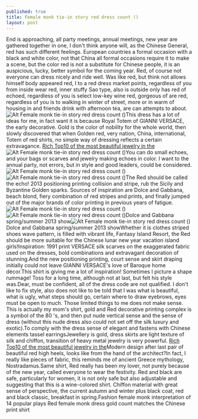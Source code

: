 ```yaml
---
published: true
title: Female monk tie-in story red dress count ()
layout: post
---
```

End is approaching, all party meetings, annual meetings, new year are gathered together in one, I don\'t think anyone will, as the Chinese General, red has such different feelings. European countries a formal occasion with a black and white color, not that China all formal occasions require it to make a scene, but the color red is not a substitute for Chinese people, it is an auspicious, lucky, better symbol for the coming year. Red, of course not everyone can dress nicely and ride well. Was like red, but think not allows himself body appeared red, I to a red dress market points, regardless of you from inside wear red, inner stuffy Sao type, also is outside only has red of echoed, regardless of you is select low-key wine red, gorgeous of are red, regardless of you is to walking in winter of street, more or in warm of housing in and friends drink with afternoon tea, are can attempts to about.![Alt Female monk tie-in story red dress count ()](https://c2.staticflickr.com/8/7592/27479349994_c747fd4395_b.jpg)This dress has a lot of ideas for me, in fact want it is because Royal Totem of GIANNI VERSACE, the early decorative. Gold is the color of nobility for the whole world, then slowly discovered that when Golden red, very nation, China, international, Totem of red shirts, no simple way of dressing reflects a certain extravagance. [Rich Top10 of the most beautiful jewelry in the](http://bluetoothspeaker.tumblr.com/post/146450901920/rich-top10-of-the-most-beautiful-jewelry-in-the)![Alt Female monk tie-in story red dress count ()](https://c2.staticflickr.com/8/7402/28016008721_2f03f0e631.jpg)You can do small echoes, and your bags or scarves and jewelry making echoes in color. I want to the annual party, not errors, but in style and good leaders, could be considered.![Alt Female monk tie-in story red dress count ()](https://c2.staticflickr.com/8/7701/27479379164_efdfab66a5_b.jpg)![Alt Female monk tie-in story red dress count ()](https://c2.staticflickr.com/8/7445/28059621786_bcc9f1ed62.jpg)The Red should be called the echo! 2013 positioning printing collision and stripe, rub the Sicily and Byzantine Golden sparks. Sources of inspiration are Dolce and Gabbana, beach blond, fiery combination of red stripes and prints, and finally jumped out of the major brands of color printing in previous years of fatigue.![Alt Female monk tie-in story red dress count ()](https://c2.staticflickr.com/8/7613/27479393784_03d3f577ac.jpg)![Alt Female monk tie-in story red dress count ()](https://c2.staticflickr.com/8/7555/27991424592_3a4af0aae5.jpg)Dolce and Gabbana spring/summer 2013 show![Alt Female monk tie-in story red dress count ()](https://c2.staticflickr.com/8/7349/27991429912_dcc9c789bc.jpg)Dolce and Gabbana spring/summer 2013 showWhether it is clothes striped shoes wave pattern, is filled with vibrant life, Fantasy Island Resort, the Red should be more suitable for the Chinese lunar new year vacation island girls!Inspiration: 1991 print VERSACE silk scarves on the exaggerated fabric used on the dresses, bold combinations and extravagant decoration of stunning.And the new positioning printing, court sense and skirt draping initially could not leave GIANNI VERSACE\'s love of Baroque home décor.This shirt is giving me a lot of inspiration! Sometimes I picture a shape rummage! Toss for a long time, although not at last, but felt his style was.Dear, must be confident, all of the dress code are not qualified. I don\'t like to fix style, also does not like to be told that I was what is beautiful, what is ugly, what steps should go, certain where to draw eyebrows, eyes must be open to much. Those limited things to me does not make sense. This is actually my mom\'s shirt, gold and Red decorative printing complex is a symbol of the 80 \'s, and then put nude vertical sense and the sense of dress (without this nude dress also could not set off the silk luxury and exotic).To comply with the dress sense of elegant and fastens with Chinese elements tassel earringsJewellery is gold, dress skirts are light texture of silk and chiffon, transition of heavy metal jewelry is very powerful. [Rich Top10 of the most beautiful jewelry in the](http://bluetoothspeaker.tumblr.com/post/146450901920/rich-top10-of-the-most-beautiful-jewelry-in-the)Modern design after last pair of beautiful red high heels, looks like from the hand of the architect?In fact, I really like pieces of fabric, this reminds me of ancient Greece mythology, Nostradamus.Same shirt, Red really has been my lover, not purely because of the new year, called everyone to wear the festivity. Red and black are safe, particularly for women, it is not only safe but also adjustable and suggesting that this is a wine-colored shirt. Chiffon material with great sense of perspective, the current autumn and winter plus black coat, red and black classic, breakfast in spring.Fashion female monk interpretation of 14 popular plays Red female monk dress gold count matches the Chinese print shirt